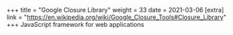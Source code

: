 +++
title = "Google Closure Library"
weight = 33
date = 2021-03-06
[extra]
link = "https://en.wikipedia.org/wiki/Google_Closure_Tools#Closure_Library"
+++
JavaScript framework for web applications

